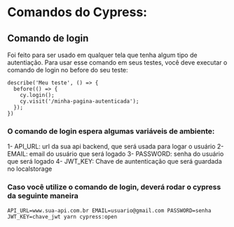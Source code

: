 # Comandos do Cypress:

## Comando de login
Foi feito para ser usado em qualquer tela que tenha algum tipo de autentiação.
Para usar esse comando em seus testes, você deve executar o comando de login no before do seu teste:

```
describe('Meu teste', () => {
  before(() => {
    cy.login();
    cy.visit('/minha-pagina-autenticada');
  });
})

```

### O comando de login espera algumas variáveis de ambiente:

1- API_URL: url da sua api backend, que será usada para logar o usuário
2- EMAIL: email do usuário que será logado
3- PASSWORD: senha do usuário que será logado
4- JWT_KEY: Chave de auntenticação que será guardada no localstorage

### Caso você utilize o comando de login, deverá rodar o cypress da seguinte maneira

```
API_URL=www.sua-api.com.br EMAIL=usuario@gmail.com PASSWORD=senha JWT_KEY=chave_jwt yarn cypress:open
```
